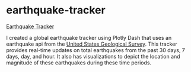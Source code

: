 # earthquake-tracker

[Earthquake Tracker](https://earthquake-tracker-8ee50507f0d6.herokuapp.com/)

I created a global earthquake tracker using Plotly Dash that uses an earthquake api from the [United States Geological Survey](https://earthquake.usgs.gov/fdsnws/event/1/). This tracker provides real-time updates on total earthquakes from the past 30 days, 7 days, day, and hour. It also has visualizations to depict the location and magnitude of these earthquakes during these time periods.